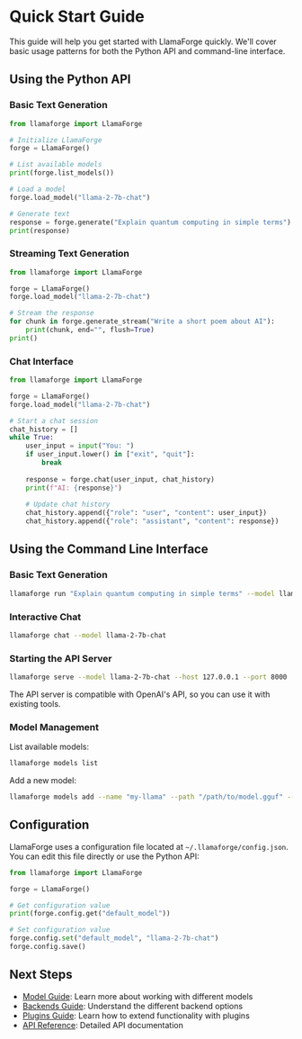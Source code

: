 # Quick Start Guide

This guide will help you get started with LlamaForge quickly. We'll cover basic usage patterns for both the Python API and command-line interface.

## Using the Python API

### Basic Text Generation

```python
from llamaforge import LlamaForge

# Initialize LlamaForge
forge = LlamaForge()

# List available models
print(forge.list_models())

# Load a model
forge.load_model("llama-2-7b-chat")

# Generate text
response = forge.generate("Explain quantum computing in simple terms")
print(response)
```

### Streaming Text Generation

```python
from llamaforge import LlamaForge

forge = LlamaForge()
forge.load_model("llama-2-7b-chat")

# Stream the response
for chunk in forge.generate_stream("Write a short poem about AI"):
    print(chunk, end="", flush=True)
print()
```

### Chat Interface

```python
from llamaforge import LlamaForge

forge = LlamaForge()
forge.load_model("llama-2-7b-chat")

# Start a chat session
chat_history = []
while True:
    user_input = input("You: ")
    if user_input.lower() in ["exit", "quit"]:
        break
    
    response = forge.chat(user_input, chat_history)
    print(f"AI: {response}")
    
    # Update chat history
    chat_history.append({"role": "user", "content": user_input})
    chat_history.append({"role": "assistant", "content": response})
```

## Using the Command Line Interface

### Basic Text Generation

```bash
llamaforge run "Explain quantum computing in simple terms" --model llama-2-7b-chat
```

### Interactive Chat

```bash
llamaforge chat --model llama-2-7b-chat
```

### Starting the API Server

```bash
llamaforge serve --model llama-2-7b-chat --host 127.0.0.1 --port 8000
```

The API server is compatible with OpenAI's API, so you can use it with existing tools.

### Model Management

List available models:

```bash
llamaforge models list
```

Add a new model:

```bash
llamaforge models add --name "my-llama" --path "/path/to/model.gguf" --backend "llama.cpp"
```

## Configuration

LlamaForge uses a configuration file located at `~/.llamaforge/config.json`. You can edit this file directly or use the Python API:

```python
from llamaforge import LlamaForge

forge = LlamaForge()

# Get configuration value
print(forge.config.get("default_model"))

# Set configuration value
forge.config.set("default_model", "llama-2-7b-chat")
forge.config.save()
```

## Next Steps

- [Model Guide](../guides/models.md): Learn more about working with different models
- [Backends Guide](../guides/backends.md): Understand the different backend options
- [Plugins Guide](../guides/plugins.md): Learn how to extend functionality with plugins
- [API Reference](../api/llamaforge.md): Detailed API documentation 